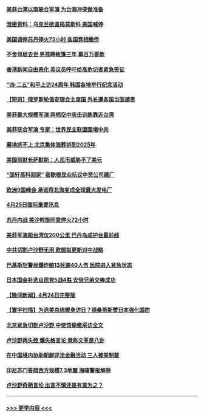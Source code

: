 #### [美菲台湾以南联合军演 为台海冲突做准备](../pages/prog202/a103698923.md?t=04260943) 
#### [泄密资料：乌克兰欲直捣莫斯科 美国喊停](../pages/prog202/a103698922.md?t=04260943) 
#### [美国调停苏丹停火72小时 各国竞相撤侨](../pages/prog202/a103698920.md?t=04260943) 
#### [不舍邻居去世 男孩睡帐篷三年 募百万善款](../pages/prog202/a103698903.md?t=04260943) 
#### [香港新闻自由恶化 英议员呼吁给高危记者紧急签证](../pages/prog202/a103698834.md?t=04260943) 
#### [“四·二五”和平上访24周年 韩国各地举行纪念活动](../pages/prog202/a103698793.md?t=04260943) 
#### [【短讯】俄罗斯轮值安理会主席国 外长遭各国当面谴责](../pages/prog202/a103698792.md?t=04260943) 
#### [美菲最大规模军演 两栖空中突击训练靠近台湾](../pages/prog202/a103698790.md?t=04260943) 
#### [美菲联合军演 专家：世界民主联盟围堵中共](../pages/prog202/a103698801.md?t=04260943) 
#### [墓地挤不上 北京集体海葬排到2025年](../pages/prog202/a103698572.md?t=04260943) 
#### [美国前财长萨默斯：人民币威胁不了美元](../pages/prog202/a103698583.md?t=04260943) 
#### [“国轩高科回家” 密歇根民众抗议中资公司建厂](../pages/prog202/a103698578.md?t=04260943) 
#### [欧洲9国峰会 承诺将北海变成全球最大发电厂](../pages/prog202/a103698558.md?t=04260943) 
#### [4月25日国际重要讯息](../pages/prog202/a103698557.md?t=04260943) 
#### [苏丹内战 美沙斡旋同意停火72小时](../pages/prog202/a103698538.md?t=04260943) 
#### [美菲军演距台湾仅200公里 巴丹岛成护台最前线](../pages/prog202/a103698522.md?t=04260943) 
#### [中共切割卢沙野无用 欧盟拟更新对中战略](../pages/prog202/a103698490.md?t=04260943) 
#### [巴基斯坦警局爆炸酿13死逾40人伤 医院进入紧急状态](../pages/prog202/a103698486.md?t=04260943) 
#### [日本国会补选自民党5战4胜 安倍兄弟交棒成功](../pages/prog202/a103698483.md?t=04260943) 
#### [【晚间新闻】4月24日完整版](../pages/prog202/a103698363.md?t=04260943) 
#### [【寰宇扫描】为选美总统暖身访日？德桑蒂斯赞日本强化国防](../pages/prog202/a103698401.md?t=04260943) 
#### [北京紧急切割卢沙野 中使馆偷撤采访全文](../pages/prog202/a103698353.md?t=04260943) 
#### [卢沙野再失控 爆失格言论 竟称文革是八卦](../pages/prog202/a103698399.md?t=04260943) 
#### [在中国境内协助朝鲜非法金融活动 三人被美制裁](../pages/prog202/a103698342.md?t=04260943) 
#### [印尼苏门答腊西方规模7.3地震 海啸警报解除](../pages/prog202/a103698323.md?t=04260943) 
#### [卢沙野奇葩言论 出言不慎还是有意为之？](../pages/prog202/a103698253.md?t=04260943) 

----
#### [ >>> 更早内容 <<< ](../indexes/prog202-earlier.md)
